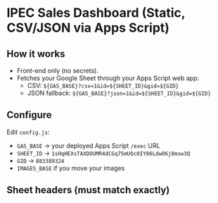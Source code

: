 # IPEC Sales Dashboard (Static, CSV/JSON via Apps Script)

## How it works
- Front-end only (no secrets).  
- Fetches your Google Sheet through your Apps Script web app:
  - CSV: `${GAS_BASE}?csv=1&id=${SHEET_ID}&gid=${GID}`
  - JSON fallback: `${GAS_BASE}?json=1&id=${SHEET_ID}&gid=${GID}`

## Configure
Edit `config.js`:
- `GAS_BASE` → your deployed Apps Script `/exec` URL
- `SHEET_ID` → `1sHqHEXsTAXDOUMR4dCGq75mUOc0IY86LdwO6j8msw3Q`
- `GID` → `883389324`
- `IMAGES_BASE` if you move your images

## Sheet headers (must match exactly)
